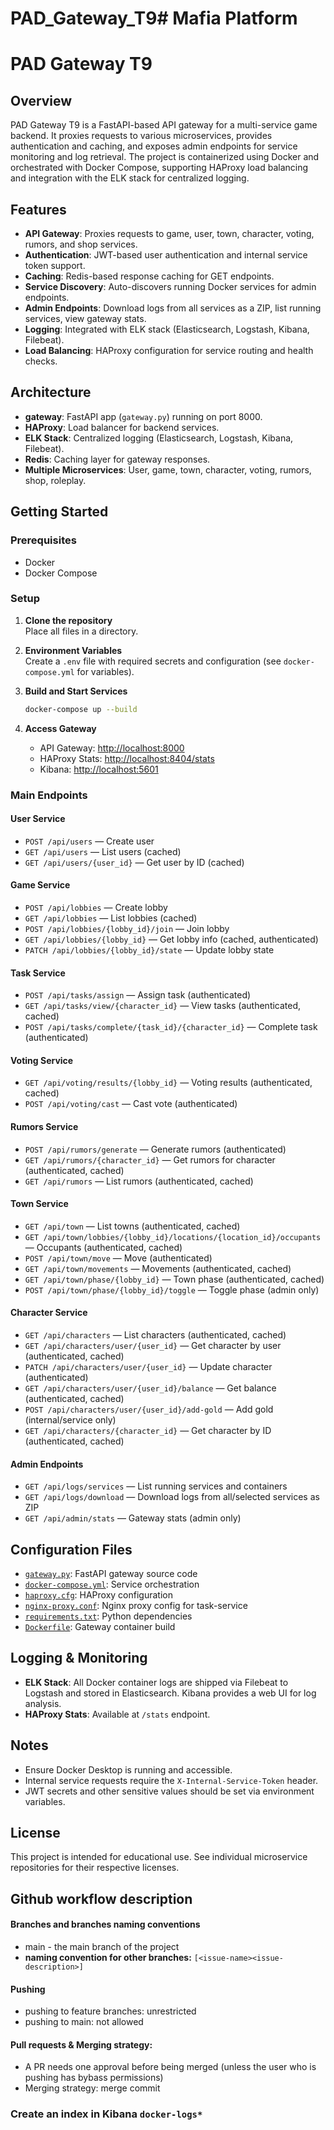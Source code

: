 # PAD_Gateway_T9# Mafia Platform

# PAD Gateway T9

## Overview

PAD Gateway T9 is a FastAPI-based API gateway for a multi-service game backend. It proxies requests to various microservices, provides authentication and caching, and exposes admin endpoints for service monitoring and log retrieval. The project is containerized using Docker and orchestrated with Docker Compose, supporting HAProxy load balancing and integration with the ELK stack for centralized logging.

## Features

- **API Gateway**: Proxies requests to game, user, town, character, voting, rumors, and shop services.
- **Authentication**: JWT-based user authentication and internal service token support.
- **Caching**: Redis-based response caching for GET endpoints.
- **Service Discovery**: Auto-discovers running Docker services for admin endpoints.
- **Admin Endpoints**: Download logs from all services as a ZIP, list running services, view gateway stats.
- **Logging**: Integrated with ELK stack (Elasticsearch, Logstash, Kibana, Filebeat).
- **Load Balancing**: HAProxy configuration for service routing and health checks.

## Architecture

- **gateway**: FastAPI app (`gateway.py`) running on port 8000.
- **HAProxy**: Load balancer for backend services.
- **ELK Stack**: Centralized logging (Elasticsearch, Logstash, Kibana, Filebeat).
- **Redis**: Caching layer for gateway responses.
- **Multiple Microservices**: User, game, town, character, voting, rumors, shop, roleplay.

## Getting Started

### Prerequisites

- Docker
- Docker Compose

### Setup

1. **Clone the repository**  
   Place all files in a directory.

2. **Environment Variables**  
   Create a `.env` file with required secrets and configuration (see `docker-compose.yml` for variables).

3. **Build and Start Services**
   ```sh
   docker-compose up --build
   ```

4. **Access Gateway**
   - API Gateway: [http://localhost:8000](http://localhost:8000)
   - HAProxy Stats: [http://localhost:8404/stats](http://localhost:8404/stats)
   - Kibana: [http://localhost:5601](http://localhost:5601)

### Main Endpoints

#### User Service

- `POST /api/users` — Create user
- `GET /api/users` — List users (cached)
- `GET /api/users/{user_id}` — Get user by ID (cached)

#### Game Service

- `POST /api/lobbies` — Create lobby
- `GET /api/lobbies` — List lobbies (cached)
- `POST /api/lobbies/{lobby_id}/join` — Join lobby
- `GET /api/lobbies/{lobby_id}` — Get lobby info (cached, authenticated)
- `PATCH /api/lobbies/{lobby_id}/state` — Update lobby state

#### Task Service

- `POST /api/tasks/assign` — Assign task (authenticated)
- `GET /api/tasks/view/{character_id}` — View tasks (authenticated, cached)
- `POST /api/tasks/complete/{task_id}/{character_id}` — Complete task (authenticated)

#### Voting Service

- `GET /api/voting/results/{lobby_id}` — Voting results (authenticated, cached)
- `POST /api/voting/cast` — Cast vote (authenticated)

#### Rumors Service

- `POST /api/rumors/generate` — Generate rumors (authenticated)
- `GET /api/rumors/{character_id}` — Get rumors for character (authenticated, cached)
- `GET /api/rumors` — List rumors (authenticated, cached)

#### Town Service

- `GET /api/town` — List towns (authenticated, cached)
- `GET /api/town/lobbies/{lobby_id}/locations/{location_id}/occupants` — Occupants (authenticated, cached)
- `POST /api/town/move` — Move (authenticated)
- `GET /api/town/movements` — Movements (authenticated, cached)
- `GET /api/town/phase/{lobby_id}` — Town phase (authenticated, cached)
- `POST /api/town/phase/{lobby_id}/toggle` — Toggle phase (admin only)

#### Character Service

- `GET /api/characters` — List characters (authenticated, cached)
- `GET /api/characters/user/{user_id}` — Get character by user (authenticated, cached)
- `PATCH /api/characters/user/{user_id}` — Update character (authenticated)
- `GET /api/characters/user/{user_id}/balance` — Get balance (authenticated, cached)
- `POST /api/characters/user/{user_id}/add-gold` — Add gold (internal/service only)
- `GET /api/characters/{character_id}` — Get character by ID (authenticated, cached)

#### Admin Endpoints

- `GET /api/logs/services` — List running services and containers
- `GET /api/logs/download` — Download logs from all/selected services as ZIP
- `GET /api/admin/stats` — Gateway stats (admin only)

## Configuration Files

- [`gateway.py`](gateway.py): FastAPI gateway source code
- [`docker-compose.yml`](docker-compose.yml): Service orchestration
- [`haproxy.cfg`](haproxy.cfg): HAProxy configuration
- [`nginx-proxy.conf`](nginx-proxy.conf): Nginx proxy config for task-service
- [`requirements.txt`](requirements.txt): Python dependencies
- [`Dockerfile`](Dockerfile): Gateway container build

## Logging & Monitoring

- **ELK Stack**: All Docker container logs are shipped via Filebeat to Logstash and stored in Elasticsearch. Kibana provides a web UI for log analysis.
- **HAProxy Stats**: Available at `/stats` endpoint.

## Notes

- Ensure Docker Desktop is running and accessible.
- Internal service requests require the `X-Internal-Service-Token` header.
- JWT secrets and other sensitive values should be set via environment variables.

## License

This project is intended for educational use. See individual microservice repositories for their respective licenses.


## Github workflow description

#### Branches and branches naming conventions

- main - the main branch of the project
- **naming convention for other branches:** `[<issue-name><issue-description>]`

#### Pushing

- pushing to feature branches: unrestricted
- pushing to main: not allowed

#### Pull requests & Merging strategy:

- A PR needs one approval before being merged (unless the user who is pushing has bybass permissions)
- Merging strategy: merge commit

### Create an index in Kibana ```docker-logs*```
